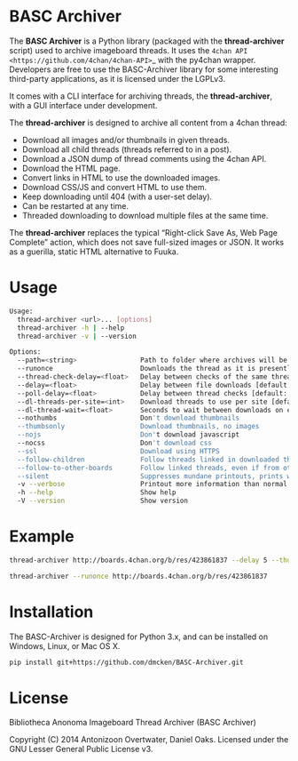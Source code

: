 BASC Archiver
=============

The **BASC Archiver** is a Python library (packaged with the
**thread-archiver** script) used to archive imageboard threads.
It uses the `4chan API <https://github.com/4chan/4chan-API>`_
with the py4chan wrapper. Developers are free to use the
BASC-Archiver library for some interesting third-party applications,
as it is licensed under the LGPLv3.

It comes with a CLI interface for archiving threads, the
**thread-archiver**, with a GUI interface under development.

The **thread-archiver** is designed to archive all content from a 4chan
thread:

-  Download all images and/or thumbnails in given threads.
-  Download all child threads (threads referred to in a post).
-  Download a JSON dump of thread comments using the 4chan API.
-  Download the HTML page.
-  Convert links in HTML to use the downloaded images.
-  Download CSS/JS and convert HTML to use them.
-  Keep downloading until 404 (with a user-set delay).
-  Can be restarted at any time.
-  Threaded downloading to download multiple files at the same time.

The **thread-archiver** replaces the typical “Right-click Save As, Web
Page Complete” action, which does not save full-sized images or JSON. It
works as a guerilla, static HTML alternative to Fuuka.


Usage
=====

```bash
Usage:
  thread-archiver <url>... [options]
  thread-archiver -h | --help
  thread-archiver -v | --version

Options:
  --path=<string>                Path to folder where archives will be saved [default: ./archive]
  --runonce                      Downloads the thread as it is presently, then exits
  --thread-check-delay=<float>   Delay between checks of the same thread [default: 90]
  --delay=<float>                Delay between file downloads [default: 0]
  --poll-delay=<float>           Delay between thread checks [default: 20]
  --dl-threads-per-site=<int>    Download threads to use per site [default: 5]
  --dl-thread-wait=<float>       Seconds to wait between downloads on each thread [default: 0.1]
  --nothumbs                     Don't download thumbnails
  --thumbsonly                   Download thumbnails, no images
  --nojs                         Don't download javascript
  --nocss                        Don't download css
  --ssl                          Download using HTTPS
  --follow-children              Follow threads linked in downloaded threads
  --follow-to-other-boards       Follow linked threads, even if from other boards
  --silent                       Suppresses mundane printouts, prints what's important
  -v --verbose                   Printout more information than normal
  -h --help                      Show help
  -V --version                   Show version
```

Example
=======

```bash
thread-archiver http://boards.4chan.org/b/res/423861837 --delay 5 --thumbsonly
```

```bash
thread-archiver --runonce http://boards.4chan.org/b/res/423861837
```

Installation
============
The BASC-Archiver is designed for Python 3.x, and can be installed on Windows, Linux, or Mac OS X.

```bash
pip install git+https://github.com/dmcken/BASC-Archiver.git
```

License
=======

Bibliotheca Anonoma Imageboard Thread Archiver (BASC Archiver)

Copyright (C) 2014 Antonizoon Overtwater, Daniel Oaks. Licensed under the GNU Lesser General Public License v3.
